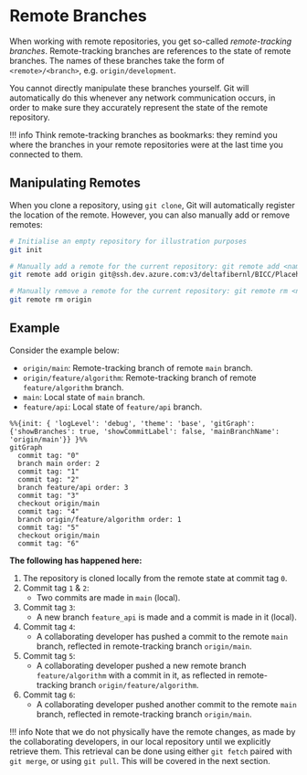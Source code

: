 # Remote Branches

When working with remote repositories, you get so-called *remote-tracking branches*. Remote-tracking branches are references to the state of remote branches. The names of these branches take the form of `<remote>/<branch>`, e.g. `origin/development`. 

You cannot directly manipulate these branches yourself. Git will automatically do this whenever any network communication occurs, in order to make sure they accurately represent the state of the remote repository.

!!! info
    Think remote-tracking branches as bookmarks: they remind you where the branches in your remote repositories were at the last time you connected to them.

## Manipulating Remotes

When you clone a repository, using `git clone`, Git will automatically register the location of the remote. However, you can also manually add or remove remotes:

```bash
# Initialise an empty repository for illustration purposes
git init

# Manually add a remote for the current repository: git remote add <name> <url>
git remote add origin git@ssh.dev.azure.com:v3/deltafibernl/BICC/Placeholder

# Manually remove a remote for the current repository: git remote rm <name>
git remote rm origin
```
## Example

Consider the example below:

- `origin/main`: Remote-tracking branch of remote `main` branch.
- `origin/feature/algorithm`: Remote-tracking branch of remote `feature/algorithm` branch.
- `main`: Local state of `main` branch.
- `feature/api`: Local state of `feature/api` branch.

```mermaid
%%{init: { 'logLevel': 'debug', 'theme': 'base', 'gitGraph': {'showBranches': true, 'showCommitLabel': false, 'mainBranchName': 'origin/main'}} }%%
gitGraph
  commit tag: "0"
  branch main order: 2
  commit tag: "1"
  commit tag: "2"
  branch feature/api order: 3
  commit tag: "3"
  checkout origin/main
  commit tag: "4"
  branch origin/feature/algorithm order: 1
  commit tag: "5"
  checkout origin/main
  commit tag: "6"
```

**The following has happened here:**

1. The repository is cloned locally from the remote state at commit tag `0`.
2. Commit tag `1` & `2`:
      * Two commits are made in `main` (local).
3. Commit tag `3`:
      * A new branch `feature_api` is made and a commit is made in it (local).
4. Commit tag `4`:
      * A collaborating developer has pushed a commit to the remote `main` branch, reflected in remote-tracking branch `origin/main`.
5. Commit tag `5`:
      * A collaborating developer pushed a new remote branch `feature/algorithm` with a commit in it, as reflected in remote-tracking branch `origin/feature/algorithm`.
6. Commit tag `6`:
      * A collaborating developer pushed another commit to the remote `main` branch, reflected in remote-tracking branch `origin/main`.

!!! info
    Note that we do not physically have the remote changes, as made by the collaborating developers, in our local repository until we explicitly retrieve them. This retrieval can be done using either `git fetch` paired with `git merge`, or using `git pull`. This will be covered in the next section.
